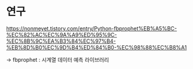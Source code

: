 # 연구

https://nonmeyet.tistory.com/entry/Python-fbprophet%EB%A5%BC-%EC%82%AC%EC%9A%A9%ED%95%9C-%EC%8B%9C%EA%B3%84%EC%97%B4-%EB%8D%B0%EC%9D%B4%ED%84%B0-%EC%98%88%EC%B8%A1

-> fbprophet : 시계열 데이터 예측 라이브러리